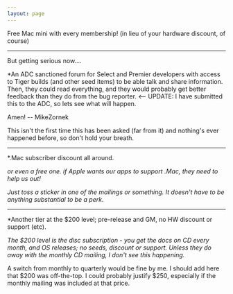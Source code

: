 ```yaml
---
layout: page
---
```


Free Mac mini with every membership! (in lieu of your hardware discount, of course)

----

But getting serious now....



*An ADC sanctioned forum for Select and Premier developers with access to Tiger builds (and other seed items) to be able talk and share information. Then, they could read everything, and they would probably get better feedback than they do from the bug reporter. <-- UPDATE: I have submitted this to the ADC, so lets see what will happen.

Amen! -- MikeZornek

This isn't the first time this has been asked (far from it) and nothing's ever happened before, so don't hold your breath.

----

*.Mac subscriber discount all around.

*or even a free one. if Apple wants our apps to support .Mac, they need to help us out!*

*Just toss a sticker in one of the mailings or something. It doesn't have to be anything substantial to be a perk.*

----

*Another tier at the $200 level; pre-release and GM, no HW discount or support (etc). 

*The $200 level is the disc subscription - you get the docs on CD every month, and OS releases; no seeds, discount or support. Unless they do away with the monthly CD mailing, I don't see this happening.*

A switch from monthly to quarterly would be fine by me. I should add here that $200 was off-the-top. I could probably justify $250, especially if the monthly mailing was included at that price.
